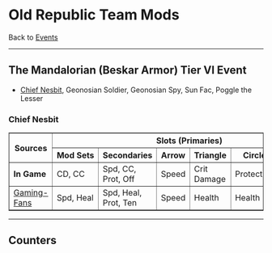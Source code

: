 # Old Republic Team Mods

Back to [Events](../README.md)

---

## The Mandalorian (Beskar Armor) Tier VI Event
  - [Chief Nesbit](#chief-nesbit), Geonosian Soldier, Geonosian Spy, Sun Fac, Poggle 
    the 
    Lesser

### Chief Nesbit

<table border=1>
  <thead>
    <tr>
      <th rowspan=2> Sources </th>
      <th colspan=6> Slots (Primaries) </th>
     </tr>
    <tr>
      <th style="white-space:nowrap;"> Mod Sets </th>
      <th> Secondaries</th>
      <th> Arrow </th>
      <th> Triangle </th>
      <th> Circle </th>
      <th> Plus </th>
     </tr>
    </thead>
    <tbody>
      <tr>
        <td> <b>In Game</b> </td>
        <td> CD, CC </td>
        <td> Spd, CC, Prot, Off </td>
        <td> Speed </td>
        <td> Crit Damage </td>
        <td> Protection </td>
        <td> Protection </td>
       </tr>
      <tr>
        <td> <a href="#https://gaming-fans.com/star-wars-goh/mods/">Gaming-Fans</a></td>
        <td> Spd, Heal </td>
        <td> Spd, Heal, Prot, Ten </td>
        <td> Speed </td>
        <td> Health </td>
        <td> Health </td>
        <td> Health </td>
       </tr>
  </tbody>
</table>

---

## Counters



